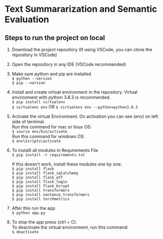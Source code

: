 # Text Summararization and Semantic Evaluation

## Steps to run the project on local

1. Download the project repository (If using VSCode, you can clone the repository in VSCode)

2. Open the repository in any IDE (VSCode recommended)

3. Make sure python and pip are installed \
    `$ python --version` \
    `$ pip --version` 

4. Install and create virtual environment in the repository. Virtual environment with python 3.8.3 is recommended. \
	`$ pip install virtualenv` \
	`$ virtualenv env` OR `$ virtualenv env --python=python3.8.3`

5. Activate the virtual Environment. On activation you can see (env) on left side of terminal. \
    Run this command for mac or linux OS: \
	`$ source env/bin/activate`  \
    Run this command for windows OS: \
    `$ env\Scripts\activate`

6. To installl all modules in Requirements File	\
	`$ pip install -r requirements.txt` 
   
   If this doesn't work, install these modules one by one: \
   `$ pip install flask` \
   `$ pip install flask_sqlalchemy` \
   `$ pip install flask_wtf` \
   `$ pip install flask_login` \
   `$ pip install flask_bcrypt` \
   `$ pip install transformers` \
   `$ pip install sentence_transformers` \
   `$ pip install torchmetrics`

7. After this run the app \
    `$ python app.py`

8. To stop the app press (ctrl + C). \
   To deactivate the virtual environment, run this command: \
    `$ deactivate`
